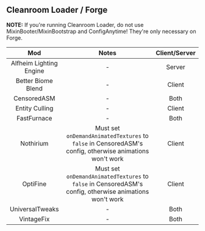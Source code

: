 ## Cleanroom Loader / Forge

**NOTE:** If you're running Cleanroom Loader, do not use MixinBooter/MixinBootstrap and ConfigAnytime! They're only necessary on Forge.

| Mod | Notes | Client/Server |
|:---:|:---:|:---:|
| Alfheim Lighting Engine | - | Server |
| Better Biome Blend | - | Client |
| CensoredASM | - | Both |
| Entity Culling | - | Client |
| FastFurnace | - | Both |
| Nothirium | Must set `onDemandAnimatedTextures` to `false` in CensoredASM's config, otherwise animations won't work | Client |
| OptiFine | Must set `onDemandAnimatedTextures` to `false` in CensoredASM's config, otherwise animations won't work | Client |
| UniversalTweaks | - | Both |
| VintageFix | - | Both |
